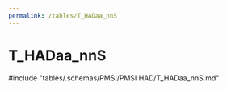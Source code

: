 ```yaml
---
permalink: /tables/T_HADaa_nnS
---
```

# T_HADaa_nnS

<!-- ATTENTION : Ne pas supprimer ou modifier la ligne ci-dessous -->
#include "tables/.schemas/PMSI/PMSI HAD/T_HADaa_nnS.md"
<!-- ATTENTION : Ne pas supprimer ou modifier la ligne ci-dessus -->
